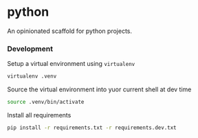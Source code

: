 # python
An opinionated scaffold for python projects.

### Development

Setup a virtual environment using `virtualenv`
```sh
virtualenv .venv
```

Source the virtual environment into yuor current shell at dev time
```sh
source .venv/bin/activate
```

Install all requirements
```sh
pip install -r requirements.txt -r requirements.dev.txt
```